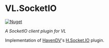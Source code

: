 # VL.SocketIO

[![Nuget](https://img.shields.io/nuget/vpre/VL.SocketIO?style=flat-square)](https://www.nuget.org/packages/VL.SocketIO)

_A SocketIO client plugin for VL_

Implementation of [HavenDV](https://github.com/HavenDV)'s [H.Socket.IO](https://github.com/HavenDV/H.Socket.IO) plugin.
